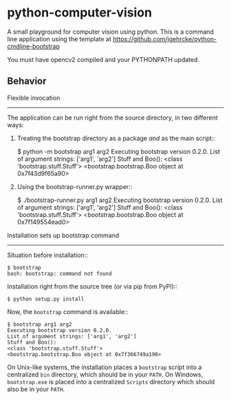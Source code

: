 python-computer-vision
========================

A small playground for computer vision using python.
This is a command line application using the template at 
https://github.com/jgehrcke/python-cmdline-bootstrap

You must have opencv2 compiled and your PYTHONPATH updated.

Behavior
--------

Flexible invocation
*******************

The application can be run right from the source directory, in two different
ways:

1) Treating the bootstrap directory as a package *and* as the main script::

    $ python -m bootstrap arg1 arg2
    Executing bootstrap version 0.2.0.
    List of argument strings: ['arg1', 'arg2']
    Stuff and Boo():
    <class 'bootstrap.stuff.Stuff'>
    <bootstrap.bootstrap.Boo object at 0x7f43d9f65a90>

2) Using the bootstrap-runner.py wrapper::

    $ ./bootstrap-runner.py arg1 arg2
    Executing bootstrap version 0.2.0.
    List of argument strings: ['arg1', 'arg2']
    Stuff and Boo():
    <class 'bootstrap.stuff.Stuff'>
    <bootstrap.bootstrap.Boo object at 0x7f149554ead0>


Installation sets up bootstrap command
**************************************

Situation before installation::

    $ bootstrap
    bash: bootstrap: command not found

Installation right from the source tree (or via pip from PyPI)::

    $ python setup.py install

Now, the ``bootstrap`` command is available::

    $ bootstrap arg1 arg2
    Executing bootstrap version 0.2.0.
    List of argument strings: ['arg1', 'arg2']
    Stuff and Boo():
    <class 'bootstrap.stuff.Stuff'>
    <bootstrap.bootstrap.Boo object at 0x7f366749a190>


On Unix-like systems, the installation places a ``bootstrap`` script into a
centralized ``bin`` directory, which should be in your ``PATH``. On Windows,
``bootstrap.exe`` is placed into a centralized ``Scripts`` directory which
should also be in your ``PATH``.
